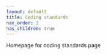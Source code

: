 ```yaml
---
layout: default
title: Coding standards
nav_order: 2
has_children: true
---
```


Homepage for coding standards page